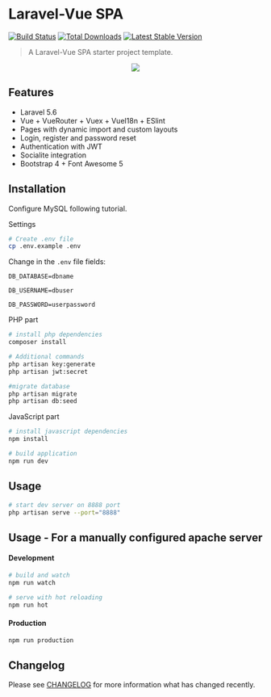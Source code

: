 # Laravel-Vue SPA 

<a href="https://travis-ci.org/cretueusebiu/laravel-vue-spa"><img src="https://travis-ci.org/cretueusebiu/laravel-vue-spa.svg?branch=master" alt="Build Status"></a>
<a href="https://packagist.org/packages/cretueusebiu/laravel-vue-spa"><img src="https://poser.pugx.org/cretueusebiu/laravel-vue-spa/d/total.svg" alt="Total Downloads"></a>
<a href="https://packagist.org/packages/cretueusebiu/laravel-vue-spa"><img src="https://poser.pugx.org/cretueusebiu/laravel-vue-spa/v/stable.svg" alt="Latest Stable Version"></a>

> A Laravel-Vue SPA starter project template.

<p align="center">
<img src="https://i.imgur.com/NHFTsGt.png">
</p>

## Features

- Laravel 5.6 
- Vue + VueRouter + Vuex + VueI18n + ESlint
- Pages with dynamic import and custom layouts
- Login, register and password reset
- Authentication with JWT
- Socialite integration
- Bootstrap 4 + Font Awesome 5

## Installation
Configure MySQL following tutorial.

Settings
```bash
# Create .env file
cp .env.example .env
```
Change in the `.env` file fields:

`DB_DATABASE=dbname`

`DB_USERNAME=dbuser`

`DB_PASSWORD=userpassword`

PHP part
```bash
# install php dependencies
composer install

# Additional commands
php artisan key:generate
php artisan jwt:secret

#migrate database
php artisan migrate
php artisan db:seed
```
JavaScript part
```bash
# install javascript dependencies
npm install

# build application
npm run dev
```
## Usage
```bash
# start dev server on 8888 port
php artisan serve --port="8888"
```

## Usage - For a manually configured apache server

#### Development

```bash
# build and watch
npm run watch

# serve with hot reloading
npm run hot
```

#### Production

```bash
npm run production
```

## Changelog

Please see [CHANGELOG](CHANGELOG.md) for more information what has changed recently.
